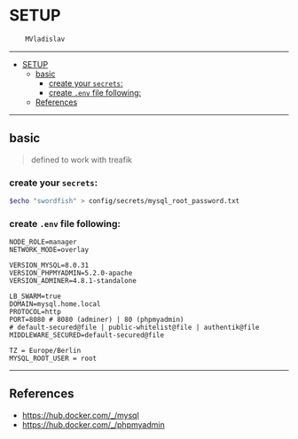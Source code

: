 # SETUP

```sh
    MVladislav
```

---

- [SETUP](#setup)
  - [basic](#basic)
    - [create your `secrets`:](#create-your-secrets)
    - [create `.env` file following:](#create-env-file-following)
  - [References](#references)

---

## basic

> defined to work with treafik

### create your `secrets`:

```sh
$echo "swordfish" > config/secrets/mysql_root_password.txt
```

### create `.env` file following:

```env
NODE_ROLE=manager
NETWORK_MODE=overlay

VERSION_MYSQL=8.0.31
VERSION_PHPMYADMIN=5.2.0-apache
VERSION_ADMINER=4.8.1-standalone

LB_SWARM=true
DOMAIN=mysql.home.local
PROTOCOL=http
PORT=8080 # 8080 (adminer) | 80 (phpmyadmin)
# default-secured@file | public-whitelist@file | authentik@file
MIDDLEWARE_SECURED=default-secured@file

TZ = Europe/Berlin
MYSQL_ROOT_USER = root
```

---

## References

- <https://hub.docker.com/_/mysql>
- <https://hub.docker.com/_/phpmyadmin>
